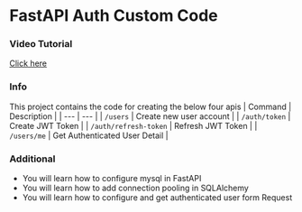 # FastAPI Auth Custom Code

### Video Tutorial
[Click here](https://youtube.com/)

### Info
This project contains the code for creating the below four apis
| Command | Description |
| --- | --- |
| `/users` | Create new user account |
| `/auth/token` | Create JWT Token |
| `/auth/refresh-token` | Refresh JWT Token |
| `/users/me` | Get Authenticated User Detail |

### Additional 
- You will learn how to configure mysql in FastAPI
- You will learn how to add connection pooling in SQLAlchemy
- You will learn how to configure and get authenticated user form Request
